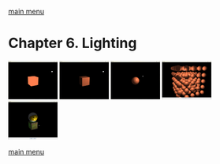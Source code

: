 [main menu](../README.md)

# Chapter 6. Lighting

<img src="ch6_img/ch6_light.png" alt="output from ch6_light" width="100">
<img src="ch6_img/ch6_light_phong.png" alt="output from ch6_light_phong" width="100">
<img src="ch6_img/ch6_mesh.png" alt="output from ch6_mesh" width="100">
<img src="ch6_img/ch6_posterise.png" alt="output from ch6_posterise" width="100">
<img src="ch6_img/ch6_texture.png" alt="output from ch6_texture" width="100">

[main menu](../README.md)